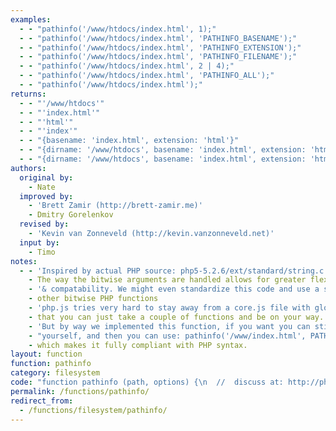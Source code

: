 ```yaml
---
examples:
  - - "pathinfo('/www/htdocs/index.html', 1);"
  - - "pathinfo('/www/htdocs/index.html', 'PATHINFO_BASENAME');"
  - - "pathinfo('/www/htdocs/index.html', 'PATHINFO_EXTENSION');"
  - - "pathinfo('/www/htdocs/index.html', 'PATHINFO_FILENAME');"
  - - "pathinfo('/www/htdocs/index.html', 2 | 4);"
  - - "pathinfo('/www/htdocs/index.html', 'PATHINFO_ALL');"
  - - "pathinfo('/www/htdocs/index.html');"
returns:
  - - "'/www/htdocs'"
  - - "'index.html'"
  - - "'html'"
  - - "'index'"
  - - "{basename: 'index.html', extension: 'html'}"
  - - "{dirname: '/www/htdocs', basename: 'index.html', extension: 'html', filename: 'index'}"
  - - "{dirname: '/www/htdocs', basename: 'index.html', extension: 'html', filename: 'index'}"
authors:
  original by:
    - Nate
  improved by:
    - 'Brett Zamir (http://brett-zamir.me)'
    - Dmitry Gorelenkov
  revised by:
    - 'Kevin van Zonneveld (http://kevin.vanzonneveld.net)'
  input by:
    - Timo
notes:
  - - 'Inspired by actual PHP source: php5-5.2.6/ext/standard/string.c line #1559'
    - The way the bitwise arguments are handled allows for greater flexibility
    - '& compatability. We might even standardize this code and use a similar approach for'
    - other bitwise PHP functions
    - 'php.js tries very hard to stay away from a core.js file with global dependencies, because we like'
    - that you can just take a couple of functions and be on your way.
    - 'But by way we implemented this function, if you want you can still declare the PATHINFO_*'
    - "yourself, and then you can use: pathinfo('/www/index.html', PATHINFO_BASENAME | PATHINFO_EXTENSION);"
    - which makes it fully compliant with PHP syntax.
layout: function
function: pathinfo
category: filesystem
code: "function pathinfo (path, options) {\n  //  discuss at: http://phpjs.org/functions/pathinfo/\n  // original by: Nate\n  //  revised by: Kevin van Zonneveld (http://kevin.vanzonneveld.net)\n  // improved by: Brett Zamir (http://brett-zamir.me)\n  // improved by: Dmitry Gorelenkov\n  //    input by: Timo\n  //        note: Inspired by actual PHP source: php5-5.2.6/ext/standard/string.c line #1559\n  //        note: The way the bitwise arguments are handled allows for greater flexibility\n  //        note: & compatability. We might even standardize this code and use a similar approach for\n  //        note: other bitwise PHP functions\n  //        note: php.js tries very hard to stay away from a core.js file with global dependencies, because we like\n  //        note: that you can just take a couple of functions and be on your way.\n  //        note: But by way we implemented this function, if you want you can still declare the PATHINFO_*\n  //        note: yourself, and then you can use: pathinfo('/www/index.html', PATHINFO_BASENAME | PATHINFO_EXTENSION);\n  //        note: which makes it fully compliant with PHP syntax.\n  //  depends on: basename\n  //   example 1: pathinfo('/www/htdocs/index.html', 1);\n  //   returns 1: '/www/htdocs'\n  //   example 2: pathinfo('/www/htdocs/index.html', 'PATHINFO_BASENAME');\n  //   returns 2: 'index.html'\n  //   example 3: pathinfo('/www/htdocs/index.html', 'PATHINFO_EXTENSION');\n  //   returns 3: 'html'\n  //   example 4: pathinfo('/www/htdocs/index.html', 'PATHINFO_FILENAME');\n  //   returns 4: 'index'\n  //   example 5: pathinfo('/www/htdocs/index.html', 2 | 4);\n  //   returns 5: {basename: 'index.html', extension: 'html'}\n  //   example 6: pathinfo('/www/htdocs/index.html', 'PATHINFO_ALL');\n  //   returns 6: {dirname: '/www/htdocs', basename: 'index.html', extension: 'html', filename: 'index'}\n  //   example 7: pathinfo('/www/htdocs/index.html');\n  //   returns 7: {dirname: '/www/htdocs', basename: 'index.html', extension: 'html', filename: 'index'}\n\n  var opt = '',\n    real_opt = '',\n    optName = '',\n    optTemp = 0,\n    tmp_arr = {},\n    cnt = 0,\n    i = 0\n  var have_basename = false,\n    have_extension = false,\n    have_filename = false\n\n  // Input defaulting & sanitation\n  if (!path) {\n    return false\n  }\n  if (!options) {\n    options = 'PATHINFO_ALL'\n  }\n\n  // Initialize binary arguments. Both the string & integer (constant) input is\n  // allowed\n  var OPTS = {\n    'PATHINFO_DIRNAME': 1,\n    'PATHINFO_BASENAME': 2,\n    'PATHINFO_EXTENSION': 4,\n    'PATHINFO_FILENAME': 8,\n    'PATHINFO_ALL': 0\n  }\n  // PATHINFO_ALL sums up all previously defined PATHINFOs (could just pre-calculate)\n  for (optName in OPTS) {\n    if (OPTS.hasOwnProperty(optName)) {\n      OPTS.PATHINFO_ALL = OPTS.PATHINFO_ALL | OPTS[optName]\n    }\n  }\n  if (typeof options !== 'number') {\n    // Allow for a single string or an array of string flags\n    options = [].concat(options)\n    for (i = 0; i < options.length; i++) {\n      // Resolve string input to bitwise e.g. 'PATHINFO_EXTENSION' becomes 4\n      if (OPTS[options[i]]) {\n        optTemp = optTemp | OPTS[options[i]]\n      }\n    }\n    options = optTemp\n  }\n\n  // Internal Functions\n  var __getExt = function (path) {\n    var str = path + ''\n    var dotP = str.lastIndexOf('.') + 1\n    return !dotP ? false : dotP !== str.length ? str.substr(dotP) : ''\n  }\n\n  // Gather path infos\n  if (options & OPTS.PATHINFO_DIRNAME) {\n    var dirName = path.replace(/\\\\/g, '/')\n      .replace(/\\/[^\\/]*\\/?$/, '') // dirname\n    tmp_arr.dirname = dirName === path ? '.' : dirName\n  }\n\n  if (options & OPTS.PATHINFO_BASENAME) {\n    if (false === have_basename) {\n      have_basename = this.basename(path)\n    }\n    tmp_arr.basename = have_basename\n  }\n\n  if (options & OPTS.PATHINFO_EXTENSION) {\n    if (false === have_basename) {\n      have_basename = this.basename(path)\n    }\n    if (false === have_extension) {\n      have_extension = __getExt(have_basename)\n    }\n    if (false !== have_extension) {\n      tmp_arr.extension = have_extension\n    }\n  }\n\n  if (options & OPTS.PATHINFO_FILENAME) {\n    if (false === have_basename) {\n      have_basename = this.basename(path)\n    }\n    if (false === have_extension) {\n      have_extension = __getExt(have_basename)\n    }\n    if (false === have_filename) {\n      have_filename = have_basename.slice(0, have_basename.length - (have_extension ? have_extension.length + 1 :\n        have_extension === false ? 0 : 1))\n    }\n\n    tmp_arr.filename = have_filename\n  }\n\n  // If array contains only 1 element: return string\n  cnt = 0\n  for (opt in tmp_arr) {\n    if (tmp_arr.hasOwnProperty(opt)) {\n      cnt++\n      real_opt = opt\n    }\n  }\n  if (cnt === 1) {\n    return tmp_arr[real_opt]\n  }\n\n  // Return full-blown array\n  return tmp_arr\n}\n"
permalink: /functions/pathinfo/
redirect_from:
  - /functions/filesystem/pathinfo/
---
```


<!-- WARNING! This file is auto generated by `npm run web:inject`, do not edit by hand -->
